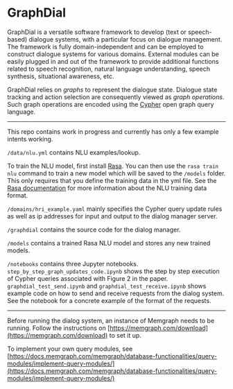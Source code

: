 # GraphDial

GraphDial is a versatile software framework to develop (text or speech-based) dialogue systems, with a particular focus on dialogue management. The framework is fully domain-independent and can be employed to construct dialogue systems for various domains. External modules can be easily plugged in and out of the framework to provide additional functions related to speech recognition, natural language understanding, speech synthesis, situational awareness, etc. 

GraphDial relies on *graphs* to represent the dialogue state. Dialogue state tracking and action selection are consequently viewed as *graph operations*.  Such graph operations are encoded using the [Cypher](https://docs.memgraph.com/cypher-manual) open graph query language.

---

This repo contains work in progress and currently has only a few example intents working.

`/data/nlu.yml` contains NLU examples/lookup.

To train the NLU model, first install [Rasa](https://rasa.com/docs/rasa/installation). You can then use the `rasa train nlu` command to train a new model which will be saved to the `/models` folder. This only requires that you define the training data in the yml file. See the [Rasa documentation](https://rasa.com/docs/rasa/nlu-training-data) for more information about the NLU training data format.

`/domains/hri_example.yaml` mainly specifies the Cypher query update rules as well as ip addresses for input and output to the dialog manager server.

`/graphdial` contains the source code for the dialog manager. 

`/models` contains a trained Rasa NLU model and stores any new trained models.

`/notebooks` contains three Jupyter notebooks. `step_by_step_graph_updates_code.ipynb` shows the step by step execution of Cypher queries associated with Figure 2 in the paper. `graphdial_test_send.ipynb` and `graphdial_test_receive.ipynb` shows example code on how to send and receive requests from the dialog system. See the notebook for a concrete example of the format of the requests.

---

Before running the dialog system, an instance of Memgraph needs to be running. Follow the instructions on [https://memgraph.com/download](https://memgraph.com/download) to set it up. 

To implement your own query modules, see [https://docs.memgraph.com/memgraph/database-functionalities/query-modules/implement-query-modules/](https://docs.memgraph.com/memgraph/database-functionalities/query-modules/implement-query-modules/) 

